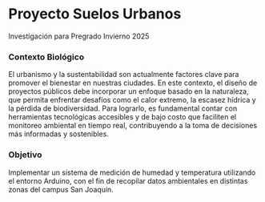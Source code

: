 # Proyecto Suelos Urbanos
Investigación para Pregrado Invierno 2025 

### Contexto Biológico
El urbanismo y la sustentabilidad son actualmente factores clave para promover el bienestar en nuestras ciudades. En este contexto, el diseño de proyectos públicos debe incorporar un enfoque basado en la naturaleza, que permita enfrentar desafíos como el calor extremo, la escasez hídrica y la pérdida de biodiversidad. Para lograrlo, es fundamental contar con herramientas tecnológicas accesibles y de bajo costo que faciliten el monitoreo ambiental en tiempo real, contribuyendo a la toma de decisiones más informadas y sostenibles.


### Objetivo
Implementar un sistema de medición de humedad y temperatura utilizando el entorno Arduino, con el fin de recopilar datos ambientales en distintas zonas del campus San Joaquín.
